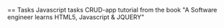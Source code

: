 == Tasks
Javascript tasks CRUD-app tutorial from the book "A Software engineer learns HTML5, Javascript & JQUERY"
